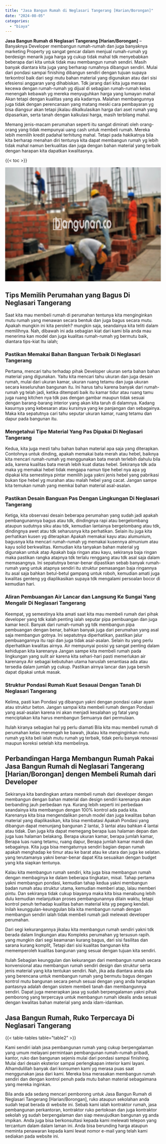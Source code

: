 ```yaml
---
title: "Jasa Bangun Rumah di Neglasari Tangerang [Harian/Borongan]"
date: "2024-08-05"
categories: 
  - "biaya"
---
```


**Jasa Bangun Rumah di Neglasari Tangerang \[Harian/Borongan\]** – Banyaknya Developer membangun rumah-rumah dan juga banyaknya marketing Property yg sangat gencar dalam menjual rumah-rumah yg berdesign menarik juga harga yg cukup tidak mahal tdk menyebabkan beberapa dari kita untuk tidak mau membangun rumah sendiri. Masih banyak diantara kita juga yang berharap rumahnya dibangun sendiri. Mulai dari pondasi sampai finishing dibangun sendiri dengan tujuan supaya terkontrol baik dari segi mutu bahan material yang digunakan atau dari sisi efesiensi anggaran yang dihabiskan. Tdk jarang dari kita juga merasa kecewa dengan rumah-rumah yg dijual di sebagian rumah-rumah kelas menengah kebawah yg mereka menyuguhkan harga yang lumayan mahal Akan tetapi dengan kualitas yang ala kadarnya. Malahan membangunnya juga tidak dengan perencanaan yang matang meski cara pembayaran yg bisa diangsur akan tetapi jikalau dikalkulasikan harga dari aset rumah yang dipasarkan, serta tanah dengan kalkulasi harga, masih terbilang mahal.

Memang jenis-macam perumahan seperti itu sangat diminati oleh orang-orang yang tidak mempunyai uang cash untuk membeli rumah. Mereka lebih memilih kredit padahal terhitung mahal. Tetapi pada hakikatnya bila kita berharap menahan diri tentunya kita dapat membangun rumah yg lebih tidak mahal namun berkualitas dan juga dengan bahan material yang terbaik dengan harapan kita dapatkan kwalitasnya.

{{< toc >}}

![Jasa Bangun Rumah di Neglasari Tangerang [Harian/Borongan]](/images/borong-bangunan-44.png)

## Tips Memilih Perumahan yang Bagus Di Neglasari Tangerang

Saat kita mau membeli rumah di perumahan tentunya kita menginginkan mutu rumah yang menawan secara bentuk dan juga bagus secara mutu. Apakah mungkin ini kita peroleh? mungkin saja, seandainya kita teliti dalam memilihnya. Nah, dibawah ini ada sebagian kiat dari kami bila anda mau menerima kan model dan juga kualitas rumah-rumah yg bermutu baik, diantara tips-kiat Itu ialah;

### Pastikan Memakai Bahan Banguan Terbaik Di Neglasari Tangerang

Pertama, mencari tahu terhadap pihak Developer ukuran serta bahan bahan material yang digunakan. Yaitu kita mencari tahu ukuran dan juga desain rumah, mulai dari ukuran kamar, ukuran ruang tetamu dan juga ukuran secara keseluruhan bangunan itu. Ini harus tahu karena banyak dari rumah-rumah yg telah jadi, ketika ditempati baik itu kamar tidur atau ruang tamu juga ruang kitchen nya tdk pas dengan gambar maupun tidak sesuai dengan barang-barang interior yang akan kita taruh di dalamnya. Kadang kasurnya yang kebesaran atau kursinya yang ke panjangan dan sebagainya. Maka kita sepatutnya cari tahu seputar ukuran kamar, ruang tetamu dan dapur pada bangunan itu.

### Mengetahui Tipe Material Yang Pas Dipakai Di Neglasari Tangerang

Kedua, kita juga mesti tahu bahan bahan material apa saja yang diterapkan. Contohnya untuk dinding, apakah memakai bata merah atau hebel, baiknya kita mencari rumah-rumah yg menggunakan bata merah terlebih dahulu bila ada, karena kualitas bata merah lebih kuat diatas hebel. Sekiranya tdk ada maka yg memakai hebel tidak mengapa namun tipe hebel nya apa yg dipakai kita semestinya pintar memilih juga yakni jenis hebel yang pabrikasi bukan tipe hebel yg murahan atau malah hebel yang cacat. Jangan sampe kita temukan rumah yang memkai bahan material asal-asalan.

### Pastikan Desain Banguan Pas Dengan Lingkungan Di Neglasari Tangerang

Ketiga, kita observasi desain beberapa perumahan yang sudah jadi apakah pembangunannya bagus atau tdk, dindingnya rapi atau bergelombang ataupun sudutnya siku atau tdk, kemudian lantainya bergelombang atau tdk, dindingnya awet atau tdk seharusnya kita perhatikan. Selain itu juga kita perhatikan kusen yg diterapkan Apakah memakai kayu atau alumunium, bagusnya kita mencari rumah-rumah yg memakai kusennya almunium atau kayu solid berkwalitas. Kemudian kita tanyakan bahan material yg digunakan untuk atap Apakah baja ringan atau kayu, sekiranya baja ringan maka pastikan rangka atapnya tdk terlalu renggang atau tdk asal saja dalam memasangnya. Ini sepatutnya benar-benar dipastikan sebab banyak rumah-rumah yang untuk atapnya sendiri itu struktur pemasangan baja ringannya itu asal saja bahkan betul-betul gampang untuk roboh, kemudian amati juga kwalitas genteng yg diaplikasikan supaya tdk mengalami persoalan bocor di kemudian hari.

### Aliran Pembuangan Air Lancar dan Langsung Ke Sungai Yang Mengalir Di Neglasari Tangerang

Keempat, yg semestinya kita amati saat kita mau membeli rumah dari pihak developer yang tdk kalah penting ialah seputar pipa pembuangan dan juga kamar kecil. Banyak dari rumah-rumah yg tdk membangun pipa pembuangan dengan benar, bahkan banyak juga dari perumahan yang asal saja membangun gotnya. Ini sepatutnya diperhatikan, pastikan jalur pembuangannya itu rapi dan juga tidak asal-asalan. Selain itu yang perlu diperhatikan kwalitas airnya. Air mempunyai posisi yg sangat penting dalam kehidupan kita karenanya Jangan sampe kita membeli rumah pada lingkungan yang sulit air karena kita sehari-hari pasti memerlukan air karenanya Air sebagai kebutuhan utama haruslah senantiasa ada atau tersedia dalam jumlah yg cukup. Pastikan airnya lancar dan juga bersih dapat dipakai untuk masak.

### Struktur Pondasi Rumah Kuat Sesauai Dengan Tanah Di Neglasari Tangerang

Kelima, pasti kan Pondasi yg dibangun yakni dengan pondasi cakar ayam atau struktur beton. Jangan sampai kita membeli rumah dengan Pondasi yang asal-asalan karena ini akan menjadi kesalahan yg fatal yang menciptakan kita harus membangun Semuanya dari permulaan.

Itulah kiranya sebagian hal yg perlu diamati Bila kita mau membeli rumah di perumahan kelas menengah ke bawah, jikalau kita menginginkan mutu rumah yg kita beli ialah mutu rumah yg terbaik, tidak perlu banyak renovasi maupun koreksi setelah kita membelinya.

## Perbandingan Harga Membangun Rumah Pakai Jasa Bangun Rumah di Neglasari Tangerang \[Harian/Borongan\] dengen Membeli Rumah dari Developer

Sekiranya kita bandingkan antara membeli rumah dari developer dengan membangun dengan bahan material dan design sendiri karenanya akan berbanding jauh perbedaan nya. Kurang lebih seperti ini perbedaan seandainya kita membangun dengan 100% kontrol ada pada kita. Karenanya kita bisa mengendalikan penuh model dan juga kwalitas bahan material yang diaplikasikan, kita bisa membatasi Apakah Pondasi yang dibangun dapat menunjang bangunan 2 lantai, 3 lantai atau bahkan 4 lantai atau tidak. Dan juga kita dapat memegang berapa luas halaman depan dan juga luas halaman belakang. Berapa ukuran kamar, berapa jumlah kamar, Berapa luas ruang tetamu, ruang dapur, Berapa jumlah kamar mandi dan sebagainya. Kita juga bisa mengaturnya sendiri bagian depan rumah apakah menghadap ke timur atau ke barat atau ke utara dan juga ke selatan. yang terutamanya yakni benar-benar dapat Kita sesuaikan dengan budget yang kita siapkan tentunya.

Kalau kita membangun rumah sendiri, kita juga bisa membangun rumah dengan membaginya ke dalam beberapa tingkatan, misal. Tahap pertama yakni membangun pondasi, kemudian tahap kedua yakni membangun badan rumah atau struktur utama, kemudian memberi atap, lalau memberi pintu. Dan sekiranya tidak cukup biayanya maka kita bisa menabung lebih dulu kemudian melanjutkan proses pembangunannya dilain waktu, tetapi kontrol penuh terhadap kualitas bahan material kita yg pegang kendali. Inilah keunggulan-keunggulan bila kita membangun rumah dengan membangun sendiri ialah tidak membeli rumah jadi melewati developer perumahan.

Dari segi kekurangannya jikalau kita membangun rumah sendiri yakni tdk berada dalam lingkungan atau Kompleks perumahan yg tersusun rapih. yang mungkin dari segi keamanan kurang bagus, dari sisi fasilitas dan sarana kurang komplit, Tetapi dari sisi kualitas bangunan kita mememperoleh kualitas bangunan yang sesuai dengan tujuan kita sendiri.

Itulah Sebagian keunggulan dan kekurangan dari membangun rumah secara konvensional atau membangun rumah sendiri design dan struktur serta jenis material yang kita tentukan sendiri. Nah, jika ada diantara anda ada yang berencana untuk membangun rumah yang bermutu bagus dengan kontrol mutu bangunan secara penuh sesuai dengan yang anda harapkan pantasnya adalah dengan sistem membeli tanah dan membangunnya sendiri. Dapat juga menerapkan jasa yg sudah berpengalaman yakni pihak pemborong yang terpercaya untuk membangun rumah idealis anda sesuai dengan kwalitas bahan material yang anda idam-idamkan.

## Jasa Bangun Rumah, Ruko Terpercaya Di Neglasari Tangerang

{{< table-tables table="table2" >}}

Kami sendiri ialah jasa pembangunan rumah yang cukup berpengalaman yang umum melayani permintaan pembangunan rumah-rumah pribadi, kantor, ruko dan bangunan sejenis mulai dari pondasi sampai finishing. Mulai dari desain eksterior sampai perlengkapan interior kami layani. Alhamdulillah banyak dari konsumen kami yg merasa puas saat menggunakan jasa dari kami. Mereka bisa merasakan membangun rumah sendiri dan dengan kontrol penuh pada mutu bahan material sebagaimana yang mereka inginkan.

Bila anda ada sedang mencari pemborong untuk Jasa Bangun Rumah di Neglasari Tangerang \[Harian/Borongan\], ruko ataupun sekolahan anda sudah tepat berada di website ini. Sebab kami ialah kontraktor rumah, jasa pembangunan perkantoran, kontraktor ruko pertokoan dan juga kontraktor sekolah yg sudah berpengalaman dan siap mewujudkan bangunan yg anda impikan. Anda juga bisa berkonsultasi kepada kami melewati telepon yang tercantum dalam dalam laman ini. Anda bisa berunding harga ataupun meminta penawaran kepada kami lewat nomor e-mail yang telah kami sediakan pada website ini.
